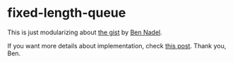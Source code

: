 # fixed-length-queue

This is just modularizing about [the gist](https://gist.github.com/bennadel/9760671) by [Ben Nadel](https://github.com/bennadel).

If you want more details about implementation, check [this post](https://www.bennadel.com/blog/2308-creating-a-fixed-length-queue-in-javascript-using-arrays.htm). Thank you, Ben.
